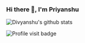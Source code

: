### Hi there 👋, I'm Priyanshu

![Divyanshu's github stats](https://github-readme-stats.vercel.app/api?username=thepriyanshujangid&show_icons=true&count_private=true&theme=radical&hide=["issues"])

![Profile visit badge](https://komarev.com/ghpvc/?username=thepriyanshujangid&style=plastic)
